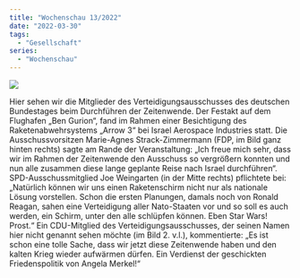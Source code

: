 ```yaml
---
title: "Wochenschau 13/2022"
date: "2022-03-30"
tags:
  - "Gesellschaft"
series:
  - "Wochenschau"
---
```


![](/images/wochenschau-2022-13.jpg)

Hier sehen wir die Mitglieder des Verteidigungsausschusses des deutschen Bundestages beim Durchführen der Zeitenwende. Der Festakt auf dem Flughafen „Ben Gurion“, fand im Rahmen einer Besichtigung des Raketenabwehrsystems „Arrow 3“ bei Israel Aerospace Industries statt. Die Ausschussvorsitzen Marie-Agnes Strack-Zimmermann (FDP, im Bild ganz hinten rechts) sagte am Rande der Veranstaltung: „Ich freue mich sehr, dass wir im Rahmen der Zeitenwende den Ausschuss so vergrößern konnten und nun alle zusammen diese lange geplante Reise nach Israel durchführen“. SPD-Ausschussmitglied Joe Weingarten (in der Mitte rechts) pflichtete bei: „Natürlich können wir uns einen Raketenschirm nicht nur als nationale Lösung vorstellen. Schon die ersten Planungen, damals noch von Ronald Reagan, sahen eine Verteidigung aller Nato-Staaten vor und so soll es auch werden, ein Schirm, unter den alle schlüpfen können. Eben Star Wars! Prost.“ Ein CDU-Mitglied des Verteidigungsausschusses, der seinen Namen hier nicht genannt sehen möchte (im Bild 2. v.l.), kommentierte: „Es ist schon eine tolle Sache, dass wir jetzt diese Zeitenwende haben und den kalten Krieg wieder aufwärmen dürfen. Ein Verdienst der geschickten Friedenspolitik von Angela Merkel!“
